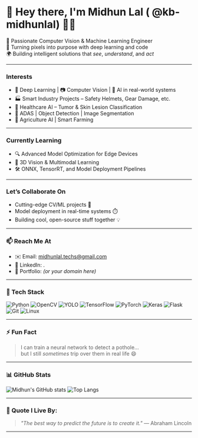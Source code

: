 # 👋 Hey there, I'm Midhun Lal ( @kb-midhunlal) 👨‍💻

🚀 Passionate Computer Vision & Machine Learning Engineer  
🎯 Turning pixels into purpose with deep learning and code  
🌍 Building intelligent solutions that *see*, *understand*, and *act*

---

###  Interests
- 🧠 Deep Learning | 📷 Computer Vision | 🤖 AI in real-world systems
- 🏭 Smart Industry Projects – Safety Helmets, Gear Damage, etc.
- 🏥 Healthcare AI – Tumor & Skin Lesion Classification
- 🚗 ADAS | Object Detection | Image Segmentation
- 🌾 Agriculture AI | Smart Farming

---

###  Currently Learning
- 🔍 Advanced Model Optimization for Edge Devices
- 🧩 3D Vision & Multimodal Learning
- 🛠️ ONNX, TensorRT, and Model Deployment Pipelines

---

###  Let’s Collaborate On
- Cutting-edge CV/ML projects 🧠  
- Model deployment in real-time systems ⏱️  
- Building cool, open-source stuff together 💡

---

### 📫 Reach Me At
- ✉️ Email: [midhunlal.techs@gmail.com](mailto:midhunlal.techs@gmail.com)
- 💼 LinkedIn: .
- 🧠 Portfolio: [](#) *(or your domain here)*

---

### 🧰 Tech Stack
![Python](https://img.shields.io/badge/-Python-3776AB?style=flat&logo=python&logoColor=white)
![OpenCV](https://img.shields.io/badge/-OpenCV-5C3EE8?style=flat&logo=opencv&logoColor=white)
![YOLO](https://img.shields.io/badge/-YOLO-FF4081?style=flat&logo=darkreader&logoColor=white)
![TensorFlow](https://img.shields.io/badge/-TensorFlow-FF6F00?style=flat&logo=tensorflow&logoColor=white)
![PyTorch](https://img.shields.io/badge/-PyTorch-EE4C2C?style=flat&logo=pytorch&logoColor=white)
![Keras](https://img.shields.io/badge/-Keras-D00000?style=flat&logo=keras&logoColor=white)
![Flask](https://img.shields.io/badge/-Flask-000000?style=flat&logo=flask)
![Git](https://img.shields.io/badge/-Git-F05032?style=flat&logo=git&logoColor=white)
![Linux](https://img.shields.io/badge/-Linux-FCC624?style=flat&logo=linux&logoColor=black)

---

### ⚡ Fun Fact
> I can train a neural network to detect a pothole...  
> but I still *sometimes* trip over them in real life 😄

---

### 📊 GitHub Stats
![Midhun's GitHub stats](https://github-readme-stats.vercel.app/api?username=kb-midhunlal&show_icons=true&theme=tokyonight)
![Top Langs](https://github-readme-stats.vercel.app/api/top-langs/?username=kb-midhunlal&layout=compact&theme=tokyonight)

---

### 🧠 Quote I Live By:
> *"The best way to predict the future is to create it."* — Abraham Lincoln

---

<!---
kb-midhunlal/kb-midhunlal is a ✨ special ✨ repository because its `README.md` appears on your GitHub profile.
You can click the Preview link to take a look at your changes.
--->
